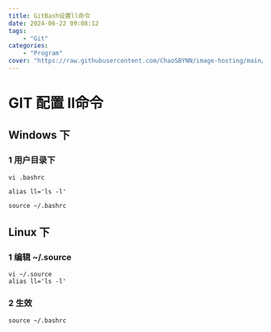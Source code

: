 ```yaml
---
title: GitBash设置ll命令
date: 2024-06-22 09:08:12
tags: 
    - "Git"
categories:
    - "Program"
cover: "https://raw.githubusercontent.com/ChaoSBYNN/image-hosting/main/program/git.webp"
---
```

# GIT 配置 ll命令

## Windows 下

### 1 用户目录下

```shell
vi .bashrc
```

```shell
alias ll='ls -l'
```

```shell
source ~/.bashrc
```

## Linux 下

### 1 编辑 ~/.source

```shell
vi ~/.source
alias ll='ls -l'
```

### 2 生效

```shell
source ~/.bashrc
```